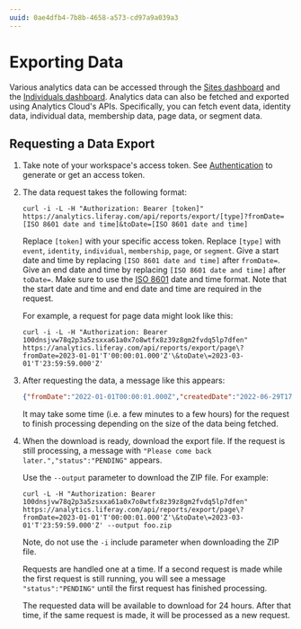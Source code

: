 ```yaml
---
uuid: 0ae4dfb4-7b8b-4658-a573-cd97a9a039a3
---
```

# Exporting Data

Various analytics data can be accessed through the [Sites dashboard](../touchpoints/sites-dashboard.md) and the [Individuals dashboard](../people/individuals/individuals-dashboard.md). Analytics data can also be fetched and exported using Analytics Cloud's APIs. Specifically, you can fetch event data, identity data, individual data, membership data, page data, or segment data.

## Requesting a Data Export

1. Take note of your workspace's access token. See [Authentication](authentication.md) to generate or get an access token.

1. The data request takes the following format:

   ```
   curl -i -L -H "Authorization: Bearer [token]" https://analytics.liferay.com/api/reports/export/[type]?fromDate=[ISO 8601 date and time]&toDate=[ISO 8601 date and time]
   ```

   Replace `[token]` with your specific access token. Replace `[type]` with `event`, `identity`, `individual`, `membership`, `page`, or `segment`. Give a start date and time by replacing `[ISO 8601 date and time]` after `fromDate=`. Give an end date and time by replacing `[ISO 8601 date and time]` after `toDate=`. Make sure to use the [ISO 8601](https://en.wikipedia.org/wiki/ISO_8601) date and time format. Note that the start date and time and end date and time are required in the request.

   For example, a request for page data might look like this:

   ```
   curl -i -L -H "Authorization: Bearer 100dnsjvw78q2p3a5zsxxa61a0x7o8wtfx8z39z8gm2fvdq5lp7dfen" https://analytics.liferay.com/api/reports/export/page\?fromDate=2023-01-01'T'00:00:01.000'Z'\&toDate\=2023-03-01'T'23:59:59.000'Z'
   ```

1. After requesting the data, a message like this appears:

   ```json
   {"fromDate":"2022-01-01T00:00:01.000Z","createdDate":"2022-06-29T17:50:46.824Z","toDate":"2022-01-05T23:59:59.000Z","message":"A new data export file for this date range and type will be created. Please come back later.","type":"PAGE","status":"PENDING"}%   
   ```

   It may take some time (i.e. a few minutes to a few hours) for the request to finish processing depending on the size of the data being fetched.

1. When the download is ready, download the export file. If the request is still processing, a message with `"Please come back later.","status":"PENDING"` appears.

   Use the `--output` parameter to download the ZIP file. For example:

   ```
   curl -L -H "Authorization: Bearer 100dnsjvw78q2p3a5zsxxa61a0x7o8wtfx8z39z8gm2fvdq5lp7dfen" https://analytics.liferay.com/api/reports/export/page\?fromDate=2023-01-01'T'00:00:01.000'Z'\&toDate\=2023-03-01'T'23:59:59.000'Z' --output foo.zip
   ```

   Note, do not use the `-i` include parameter when downloading the ZIP file.

   Requests are handled one at a time. If a second request is made while the first request is still running, you will see a message `"status":"PENDING"` until the first request has finished processing.

   The requested data will be available to download for 24 hours. After that time, if the same request is made, it will be processed as a new request.
